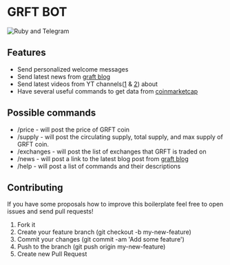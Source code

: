 # GRFT BOT
![Ruby and Telegram](https://hsto.org/files/914/1c2/d17/9141c2d17d074b8d8758a955f7fd575a.png)

## Features
* Send personalized welcome messages
* Send latest news from [graft blog](https://www.graft.network/blog/) 
* Send latest videos from YT channels([1](https://www.youtube.com/channel/UCV-5A5mbnu64pPRUm1r_-5A) & [2](https://www.youtube.com/channel/UCoMSpYdhQDDhhRcyilyyqtw)) about 
* Have several useful commands to get data from [coinmarketcap](https://coinmarketcap.com/)

## Possible commands
* /price - will post the price of GRFT coin 
* /supply - will post the circulating supply, total supply, and max supply of GRFT coin. 
* /exchanges - will post the list of exchanges that GRFT is traded on 
* /news - will post a link to the latest blog post from [graft blog](https://www.graft.network/blog/)  
* /help - will post a list of commands and their descriptions

## Contributing

If you have some proposals how to improve this boilerplate feel free to open issues and send pull requests!

1. Fork it
2. Create your feature branch (git checkout -b my-new-feature)
3. Commit your changes (git commit -am 'Add some feature')
4. Push to the branch (git push origin my-new-feature)
5. Create new Pull Request
